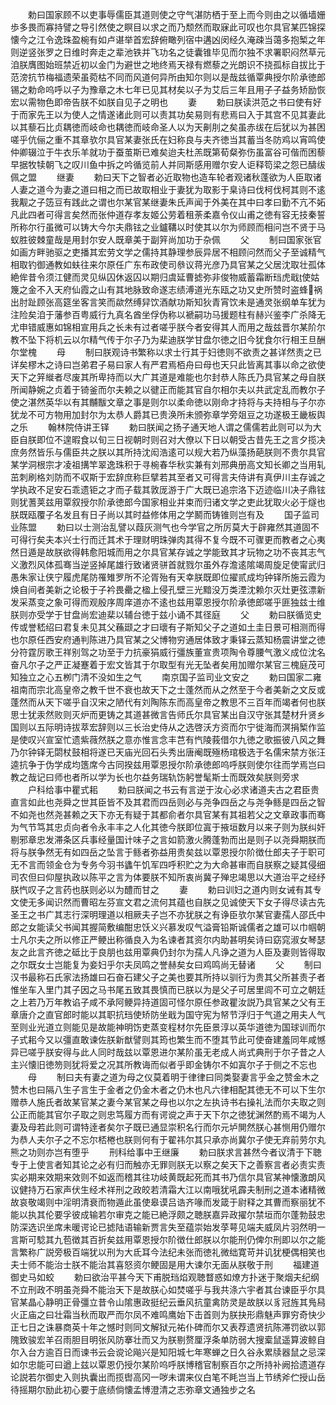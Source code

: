 <!-- { "loadSidebar": true } -->
　　勅曰国家顾不以吏事辱儒臣其道则使之守气湛防栖于至上而今则由之以循墙姗歩多畏而寡持譬之导引然使之瞑目以求之而乃颓然而取寐此可叹也尔具官某匹锦探懐今之江令逸珠盈椀有如卢谌举首宏辞俯瞰列宿中遘凶闵经久淹疎当蔼多抱椠之年则逆竖张罗之日维时奔走之辈池铁并飞功名之徒囊锥毕见而尔独不求署职闷然草元洎朕膺图始班禁近初以金门为避世之地终焉天禄有燃藜之光朗识不挠孤标自拔比于范滂抗节梅福遗荣虽菀枯不同而风道何异所由知尔则以是哉兹循覃典授尔阶承徳郎锡之勅命呜呼以子为豫章之木七年已见其材矣以子为艾后三年且用子子益务矫励恢宏以需物色即帝告朕不如朕自见子之明也
　　妻
　　勅曰朕读洪范之书曰使有好于而家先王以为使人之情遂诸此则可以责其功矣易则有悲焉曰入于其宫不见其妻此以其藜石比贞耦徳而岐命也耦徳而岐命圣人以为天劓刖之矣虽赤绂在后犹以为甚困嗟乎伉俪之重不其章欤尔具官某妻张氏在妇称良与夫齐徳当其蓄当冬防鸡以宵鸣使仲卿辍泣于牛衣乐羊就功于蚕茧斯已难矣迨夫杜羔既第荀粲弥伤虽富谷可偕而困藜早据牧犊朝飞之叹川鱼中拆之吟循览前人并同斯感用赠尔安人讵释笱梁之怨已醻绂佩之盟
　　继妻
　　勅曰天下之智者必近取物也造车轮者观诸秋蓬欲为人臣取诸人妻之道今为妻之道曰相之而已故取相业于妻犹为取影于臬诗曰伐柯伐柯其则不逺我觏之子笾豆有践此之谓也尔某官某继妻朱氏声闻于外美在其中曰孝曰勤不亢不妬凡此四者可得言矣然而张仲道存孝友姬公劳着租荼柔嘉令仪山甫之徳有容无技秦誓所称尔行虽微可以铸大今尔夫鼎铉之业鑪鞲以时使其以尔为师顾而相问岂不贤于马蚁胜彼棘童哉是用封尔安人既章美于副笄尚加功于杂佩
　　父
　　制曰国家张官如画方畔驰驱之吏播其宏劳文学之儒持其静理参辰异居不相顾问然而父子至诚精气相取钓御通教如蚨往来尔原任广东布政使司叅议蒋光彦乃具官某之父居沈取壮孤体絶侔昔令须江健而灵见纵囚休返囚以期归虞延曹摅弥非俊物威蓄霜断珰虎戢使姑篾之金不入天府仙霞之山有其地脉致命遂志绩溥道光东瓯之功又史所赞时盗蜂祸出肘趾顾张高筵坐客言笑而歘然缚舁饮酒献功斯知狄青宵饮未是通灵张纲单车犹为注险矣洎于藩参百粤威行九真名酋坐俘伪称以褫嗣功马援题柱有赫兴鉴李广杀降无尤申错威惠如锦相宣用兵之长未有过者嗟乎朕今者安得其人而用之哉兹晋尔某阶尔教不坠下将机云以尔精气传于尔子乃为棐迪朕学甘盘尔徳之旧今犹食尔行相王旦酬尔堂槐
　　母
　　制曰朕观诗书繁称以求士行其于妇徳则不欲责之甚详然责之已详矣樛木之诗曰岂弟君子易曰家人有严君焉栢舟曰母也天只此皆离其事以命之欲使天下之笄縰者尽废其所卑持而以大广其道是难能也尔封恭人陈氏乃具官某之母自朕所闻静婉之贞着于锜釜而尔夫赖之以徤正而能其官自尔相尔夫以共武定乱而教尔子使之湛然英华以有其黼黻文章之事是则尔以柔命徳以刚命才持将与夫持相与子尔亦犹龙不可方物用加封尔为太恭人爵其已贵涣所未颁弥章学旁爼豆之功遂极王畿板舆之乐
　　翰林院侍讲王铎
　　勅曰朕闻之扬子通天地人谓之儒儒若此则可以为大臣自朕即位不遑暇食以旬三日视朝时则召对大僚以下日以朝受古昔先王之言夕揽决庶务然皆乐与儒臣共之朕以其所持沈闳浩逺可以规大若乃纵藻扬葩朕则不贵尔具官某学洞根宗才凌祖搆竿翠逸珠积于寻椀春华秋实兼有刘邢典册高文知长卿之当用轧茁刺刷格刘防而不収斯于宏辞庶称巨擘若其至者又可得言夫侍讲有真伊川主存诚之学执政不足安石乖遗钜之才而子载其敦厐游于广大既已追宗洛下迈迹临川决子鼎铉则犹蓍荚兹用覃叙授尔阶承徳郎今国家相业并束而归诸文学之吏此犹取火必于燧也朕既瓯覆子名发且有日子尚以其时益修体用之学鬭而铸锥则岂有及
　　国子监司业陈盟
　　勅曰以士测治乱譬以葭灰测气也今学官之所厉莫大于辟雍然其道固不可得行矣夫本兴士行而迁其术于理财明珠弹肉其得不复今既不可骤更而教者之心夷然日遁是故朕欲得韩愈阳城而用之尔具官某存诚之学能致其才玩物之功不丧其志气义激烈风体孤骞当逆竖掉尾雄行致诸贤骈首就戮尔虽外存澹逺隂竭周旋足使甯武归愚朱家让侠宁履虎尾防罹雉罗所不沦胥殆有天幸朕既即位擢贰成均钟铎所施云霞为焕自间者美新之论极于子衿畏罍之楹上侵孔壁三光黯没万类湮沈赖尔灭灶更弦漂新发采蒸变之象可得而观殷序周庠道亦不逺也兹用覃恩授尔阶承徳郎嗟乎匪独兹士维朕则亦受学于甘盘尚宏迪棐以辅台徳于兹小诵不其径庭
　　父
　　勅曰朕循览史传或誉嵇绍曰君复未见其父蘓颋之才曰瓌有子斯知父子之道如土圭日景可相测而得也尔原任西安府通判陈进乃具官某之父博物穷通居体致才秉铎云蒸知杨震讲堂之徳分符霆厉歌王祥别驾之功至于力抗豪狷威行彊族董宣贵项陶令尊腰气激义成位沈名奋凡尔子之严正凝蹇着于宏文皆其于尔取型有光无坠者矣用加赠尔某官三槐庭茂可知独立之心五栁门清不没如生之气
　　南京国子监司业文安之
　　勅曰国家二雍祖南而宗北高皇帝之教千世不衰也故天下之士蓬然而从之然至于今者美新之文反或蓬然而从天下嗟乎自汉宋之陋代有刘陶陈东而高皇帝之教思不三百年而竭者何也朕思士犹汞然败则灭炉而更铸之其道甚微言告师氏尔具官某出自汉守张其楚材升贤乡国则以五际明诗拔萃宏辞则以三长治史侍从之选啓沃方资而尔宁徙海而溟捐椠作监是使叹兴宣室忙遗紫薇然朕之意亦惟言念丰芑有忾陵莪借尔九徳之歌振彼八风之舞乃尔钟铎无閟杖鼓相将遂已天庙光回石头秀出唐阉既殛杨琯极选于名儒宋禁方张汪逵抗争于伪学成均簉席今古同揆兹用覃恩授尔阶承徳郎呜呼朕则使尔往而学焉岂曰教之哉记曰师也者所以学为长也尔益务瑞轨饬躬誉髦斯士而既效矣朕则旁求
　　户科给事中瞿式耜
　　勅曰朕闻之书云有言逆于汝心必求诸道夫古之君臣贵直言如此也尧舜之世其臣皆不及其君而四岳则必与尧争四岳之与尧争鲧是四岳之智不如尧也然尧甚赖之天下亦无有疑于其都俞者尔具官某有其祖若父之文章政事而骞为气节笃其忠贞向者令永丰丰之人化其徳今朕即位寘于掖垣数月以来子则为朕纠奸剔邪章忠发滞条区兵事经量国计味子之言如箭激火腾蓬勃而出是则子以尧舜期朕而将与朕争然无有如四岳之坠言于鲧者弥益用贵矣兹以覃恩授尔阶徴仕郎夫子于职可无不言而领金仓为专务今羽书蠭午饥军四呼积贮之为大命甚审而自朕察之疑其侵细司农但曰仰屋执政以陈平之言为体要朕不知所衷尚冀子殚忠竭思以大道治平之经纾朕忾叹子之言药也朕则必以为醴而甘之
　　妻
　　勅曰训妇之道内则女诫有其专文使无多闻识然而曹昭左芬宣文君之流何其蕴也自朕之见诚使天下女子得尽读古先圣王之书广其志行深明理道以相厥夫子岂不亦犹朕之有诤臣欤尔某官妻孺人邵氏中郎之女能读父书闻其握简敷编酣忠饫义兴慕发叹气溢膏铅斯诚儒者之雄可以巾帼朝士凡尔夫之所以修正严鲠出称循良入为名谏者其资尔内助甚明矣诗曰窈窕淑女琴瑟友之此言齐徳之砥比于良朋也兹用覃典仍封尔为孺人凡诤之道为人臣及妻则皆得取之尔既女士岂能复为妾妇乎尔夫凤鸣之誉赫矣女曰鸡鸣尚无替诸
　　父
　　制曰汉书最称石氏家法扬雄曰石奋石建父子之美也要其所持以驯行为贵其父所甚责子者惟坐车入里门其子因之马书尾五致其畏慎而已朕以为是父子可居里闾不可立之朝廷之上若乃万年教谄子咸不承阿鲠异持道固可怪尔原任参政瞿汝説乃具官某之父有王章唐介之直官郎时能以其职抗珰使矫防坐戢为国守宪为帑节浮归于气道之用夫人气至则业光道立则能见是故能神明饬吏蒸变程材尔先臣景淳以英华道徳为国球训而尔子式耜今又以彊直敢谏佐朕新猷譬则其筠也繁生而不堕其节此可使奋建羞同年咸憾异已嗟乎朕安得与此人同时哉兹以覃恩进尔某阶虽无老成人尚式典刑于尔子昔之人主兴懐旧徳笏则犹将爱之况其所教诲而似者乎即金铸尔不如寘尔子于侧之不忘也
　　母
　　制曰夫有妻之道为母之仪莫着明于律律曰同类娶妻言乎金之赞金木之赞木也曰隔八生子言生于金者之仍金木者之仍木也凡六律相配其徳无不可以下生尔赠恭人施氏者故某官某之妻今某官某之母也以尔之左执诗书右操礼法而尔夫取之则公正而能其官尔子取之则忠笃履方而有谔谠之声于天下尔之徳犹渊然酌焉不竭为人妻及母若此则可谓特逹者矣尔子既已通显崇积名行而尔元垆閴然朕心甚恻用仍赠尔为恭人夫尔子之不忘尔桮棬也朕则何有于翟祎尔其只承亦尚冀尔子使无弃前劳尔丸熊之功则亦岂有堕乎
　　刑科给事中王继廉
　　勅曰朕求言甚然今者议清于下聴专于上使言者知其论之必有归而触亦无罪则朕无以察之矣天下之善察言者必责实责实必期来效期来效则不如返而稽其往功岐黄既起死而其书乃信尔具官某神懐激朗风议健持万石家声伏生经术祥刑之政皎若清霜大江以南哦犹吼霹夫制刑之道本诸精微故哀敬竭则中淫明清衰而物遁此虽使皋谟吕诰齐喙而发箴于尉释之其曹而察丽犹不能以执其伦要孚彼成输若尔审克之能已絶浮颇之聴朕嘉异政擢尔禁垣而尔蓬勃鼓忠防深选识坐席未暖谔论已摅陆语输新贾言失至蕴崇始发莩萼见端夫威凤片羽然明一言斯可騐其九苞徴其百折矣兹用覃恩授尔阶徴仕郎朕以尔能刑仍俾尔刑即以尔之能言繁称广説旁极百端犹以刑为大氐耳今法纪未张而徳礼微绌寛苛并讥犹梗偶相笑也夫士师不能治士朕不能治其喜怒资尔鲠固是用大谏尔无面从朕敬于刑
　　福建道御史马如蛟
　　勅曰欲治平甚今天下甫脱珰焰观聴瞀惑如燎方扑迷于聚烟夫纪纲不立刑政不明虽尧舜不能治天下是故朕心如焚嗟乎与我共涤六宇者其台谏臣乎尔具官某晶心静明正骨彊立昔令山隂惠政挺纪云垂风抗童禽防灵是故朕以豸冠旌其鳬舄火正庙之曰壮霜当秋而取严而尔凤不难鸣鹰始下击首则为朕抉形鼎魅声罪穷奇快少正七日之诛暴商英十年之憾时则同文解狱元祐仆碑而尔又表荐遗贤抗陈滞罚欲以郭隗致骏宏羊召雨胆目明张风防搴壮而又为朕剔赘厘浮条单防弱大搜槖鼠遥算波鲸自尔入台方逾百日而谏书云会谠论飚兴是知阳城七年寒蝉之日久谷永累牍器鼠之忌深如尔忠能可曰遒上兹以覃恩仍授尔某阶呜呼朕博稽官制察百尔之所持补阙拾遗道存论説若尔御史入则执囊出而揽辔高冈一哕未谓来仪白笔不眊岂当上节绣斧伫授山岳待摇期尔励此初心要于底绩倘懐孟博澄清之志弥章文通独步之名
